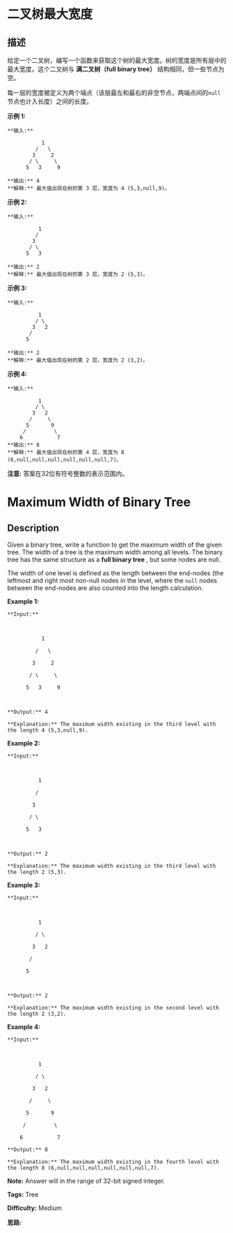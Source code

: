 # 二叉树最大宽度

## 描述

给定一个二叉树，编写一个函数来获取这个树的最大宽度。树的宽度是所有层中的最大宽度。这个二叉树与 **满二叉树（full binary tree）** 结构相同，但一些节点为空。

每一层的宽度被定义为两个端点（该层最左和最右的非空节点，两端点间的`null`节点也计入长度）之间的长度。

**示例 1:**

    
    
    **输入:** 
    
               1
             /   \
            3     2
           / \     \  
          5   3     9 
    
    **输出:** 4
    **解释:** 最大值出现在树的第 3 层，宽度为 4 (5,3,null,9)。
    

**示例 2:**

    
    
    **输入:** 
    
              1
             /  
            3    
           / \       
          5   3     
    
    **输出:** 2
    **解释:** 最大值出现在树的第 3 层，宽度为 2 (5,3)。
    

**示例  3:**

    
    
    **输入:** 
    
              1
             / \
            3   2 
           /        
          5      
    
    **输出:** 2
    **解释:** 最大值出现在树的第 2 层，宽度为 2 (3,2)。
    

**示例 4:**

    
    
    **输入:** 
    
              1
             / \
            3   2
           /     \  
          5       9 
         /         \
        6           7
    **输出:** 8
    **解释:** 最大值出现在树的第 4 层，宽度为 8 (6,null,null,null,null,null,null,7)。
    

**注意:** 答案在32位有符号整数的表示范围内。



# Maximum Width of Binary Tree

## Description



Given a binary tree, write a function to get the maximum width of the given tree. The width of a tree is the maximum width among all levels. The binary tree has the same structure as a **full binary tree** , but some nodes are null.

The width of one level is defined as the length between the end-nodes (the leftmost and right most non-null nodes in the level, where the `null` nodes between the end-nodes are also counted into the length calculation.

**Example 1:**

    
    
    **Input:** 
    
               1
             /   \
            3     2
           / \     \  
          5   3     9 
    
    **Output:** 4
    **Explanation:** The maximum width existing in the third level with the length 4 (5,3,null,9).
    

**Example 2:**

    
    
    **Input:** 
    
              1
             /  
            3    
           / \       
          5   3     
    
    **Output:** 2
    **Explanation:** The maximum width existing in the third level with the length 2 (5,3).
    

**Example 3:**

    
    
    **Input:** 
    
              1
             / \
            3   2 
           /        
          5      
    
    **Output:** 2
    **Explanation:** The maximum width existing in the second level with the length 2 (3,2).
    

**Example 4:**

    
    
    **Input:** 
    
              1
             / \
            3   2
           /     \  
          5       9 
         /         \
        6           7
    **Output:** 8
    **Explanation:** The maximum width existing in the fourth level with the length 8 (6,null,null,null,null,null,null,7).
    
    
    

**Note:** Answer will in the range of 32-bit signed integer.


**Tags:** Tree

**Difficulty:** Medium

**思路:**
